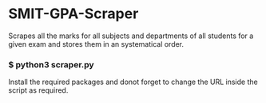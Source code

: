 # SMIT-GPA-Scraper

Scrapes all the marks for all subjects and departments of all students for a given exam and stores them in an systematical order.

### $ python3 scraper.py

Install the required packages and donot forget to change the URL inside the script as required.
